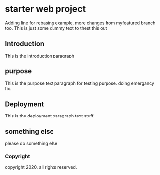 # starter web project

Adding line for rebasing example, more changes from myfeatured branch too.
This is just some dummy text to thest this out

## Introduction

This is the introduction paragraph

## purpose

This is the purpose text paragraph for testing purpose.
doing emergancy fix.

## Deployment

This is the deployment paragraph text stuff.

## something else

please do something else

### Copyright

copyright 2020. all rights reserved.